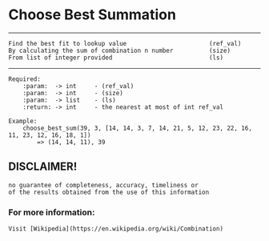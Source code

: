 # Choose Best Summation

___
    Find the best fit to lookup value                       (ref_val)
    By calculating the sum of combination n number          (size) 
    From list of integer provided                           (ls)
___

    Required:
        :param:  -> int     - (ref_val)
        :param:  -> int     - (size)
        :param:  -> list    - (ls)
        :return: -> int     - the nearest at most of int ref_val

    Example:
        choose_best_sum(39, 3, [14, 14, 3, 7, 14, 21, 5, 12, 23, 22, 16, 11, 23, 12, 16, 18, 1])
            => (14, 14, 11), 39

## DISCLAIMER!
    no guarantee of completeness, accuracy, timeliness or 
    of the results obtained from the use of this information

### For more information:
	Visit [Wikipedia](https://en.wikipedia.org/wiki/Combination)